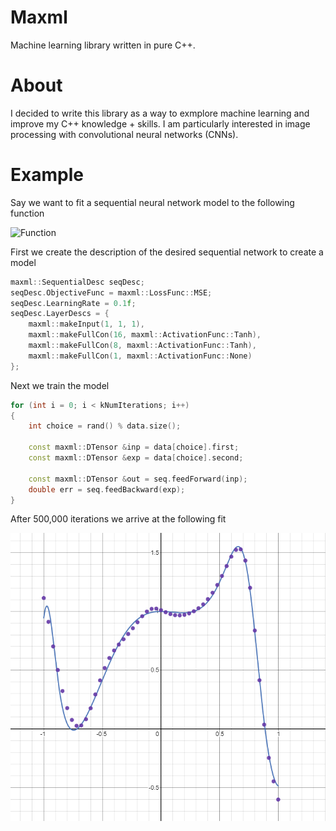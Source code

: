 # Maxml

Machine learning library written in pure C++.

# About

I decided to write this library as a way to exmplore machine learning and improve my C++ knowledge + skills.
I am particularly interested in image processing with convolutional neural networks (CNNs).

# Example

Say we want to fit a sequential neural network model to the following function

![Function](https://latex.codecogs.com/png.image?\dpi{300}&space;\bg_white&space;y=2^{\sin(5x^3)}-x^2)

First we create the description of the desired sequential network to create a model

```C++
maxml::SequentialDesc seqDesc;
seqDesc.ObjectiveFunc = maxml::LossFunc::MSE;
seqDesc.LearningRate = 0.1f;
seqDesc.LayerDescs = {
	maxml::makeInput(1, 1, 1),
	maxml::makeFullCon(16, maxml::ActivationFunc::Tanh),
	maxml::makeFullCon(8, maxml::ActivationFunc::Tanh),
	maxml::makeFullCon(1, maxml::ActivationFunc::None)
};
```

Next we train the model

```C++
for (int i = 0; i < kNumIterations; i++)
{
  	int choice = rand() % data.size();

	const maxml::DTensor &inp = data[choice].first;
	const maxml::DTensor &exp = data[choice].second;

	const maxml::DTensor &out = seq.feedForward(inp);
	double err = seq.feedBackward(exp);
}
```

After 500,000 iterations we arrive at the following fit

![Regression](/regression.png)
